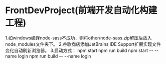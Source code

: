 # FrontDevProject(前端开发自动化构建工程)


1.如windows编译node-sass不成功，则将other/node-sass.zip解压后放入node_modules文件夹下。
2.谷歌商店添加JetBrains IDE Support扩展实现文件变化自动刷新浏览器。
3.启动方式：
  npm start
  npm run build
  npm start -- --name login
  npm run build -- --name login
